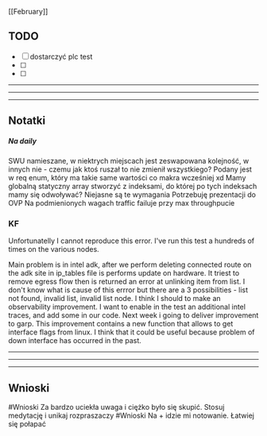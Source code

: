 [[February]]

## TODO
- [ ] dostarczyć plc test
- [ ] 
- [ ] 

---
---
---
## Notatki
##### Na daily
SWU namieszane, w niektrych miejscach jest zeswapowana kolejność, w innych nie - czemu jak ktoś ruszał to nie zmienił wszystkiego? 
Podany jest w req enum, który ma takie same wartości co makra wcześniej xd
Mamy globalną statyczny array stworzyć z indeksami, do której po tych indeksach mamy się odwoływać? Niejasne są te wymagania
Potrzebuję prezentacji do OVP
Na podmienionych wagach traffic failuje przy max throughpucie

### KF
Unfortunatelly I cannot reproduce this error. I've run this test a hundreds of times on the various nodes.

Main problem is in intel adk,  after we perform deleting connected route on the adk site in   ip_tables file is performs update on hardware. It triest to remove egress flow then is returned an error at unlinking item from list.
I don't know what is cause of this errror but there are a 3 possibilities - list not found, invalid list, invalid list node.
I think I should to make an observability improvement. I want to enable in the test an additional intel traces, and add some in our code. Next week i going to deliver improvement to garp. This improvement contains a new function that allows to get interface flags from linux. I think that it could be useful because problem of down interface has occurred in the past. 

---
---
---
## Wnioski
#Wnioski Za bardzo uciekła uwaga i ciężko było się skupić. Stosuj medytację i unikaj rozpraszaczy
#Wnioski Na + idzie mi notowanie. Łatwiej się połapać